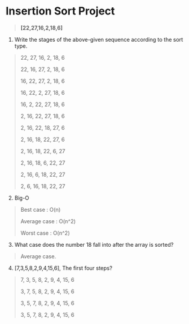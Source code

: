 # Insertion Sort Project
> **[22,27,16,2,18,6]**
1. Write the stages of the above-given sequence according to the sort type.

>22, 27, 16, 2, 18, 6
>
>  22, 16, 27, 2, 18, 6
>  
>16, 22, 27, 2, 18, 6
>
>  16, 22, 2, 27, 18, 6
>  
>  16, 2, 22, 27, 18, 6
>  
>2, 16, 22, 27, 18, 6
>
>  2, 16, 22, 18, 27, 6
>  
>2, 16, 18, 22, 27, 6
>
>  2, 16, 18, 22, 6, 27
>  
>  2, 16, 18, 6, 22, 27
>  
>  2, 16, 6, 18, 22, 27
>  
>2, 6, 16, 18, 22, 27
>

2. Big-O
>Best case : O(n)
>
>Average case : O(n^2)
>
>Worst case : O(n^2)

3. What case does the number 18 fall into after the array is sorted?
>Average case.

4. [7,3,5,8,2,9,4,15,6], The first four steps?
>7, 3, 5, 8, 2, 9, 4, 15, 6
>
>3, 7, 5, 8, 2, 9, 4, 15, 6
>
>3, 5, 7, 8, 2, 9, 4, 15, 6
>
>3, 5, 7, 8, 2, 9, 4, 15, 6
>
